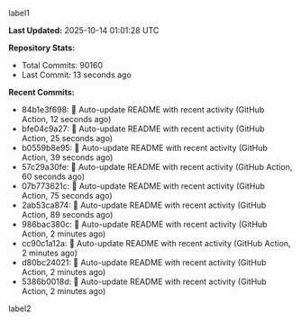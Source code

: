 
label1 
<!-- ACTIVITY_START -->
**Last Updated:** 2025-10-14 01:01:28 UTC

**Repository Stats:**
- Total Commits: 90160
- Last Commit: 13 seconds ago

**Recent Commits:**
- 84b1e3f698: 🤖 Auto-update README with recent activity (GitHub Action, 12 seconds ago)
- bfe04c9a27: 🤖 Auto-update README with recent activity (GitHub Action, 25 seconds ago)
- b0559b8e95: 🤖 Auto-update README with recent activity (GitHub Action, 39 seconds ago)
- 57c29a30fe: 🤖 Auto-update README with recent activity (GitHub Action, 60 seconds ago)
- 07b773621c: 🤖 Auto-update README with recent activity (GitHub Action, 75 seconds ago)
- 2ab53ca874: 🤖 Auto-update README with recent activity (GitHub Action, 89 seconds ago)
- 986bac380c: 🤖 Auto-update README with recent activity (GitHub Action, 2 minutes ago)
- cc90c1a12a: 🤖 Auto-update README with recent activity (GitHub Action, 2 minutes ago)
- d80bc24021: 🤖 Auto-update README with recent activity (GitHub Action, 2 minutes ago)
- 5386b0018d: 🤖 Auto-update README with recent activity (GitHub Action, 2 minutes ago)
<!-- ACTIVITY_END -->

label2
